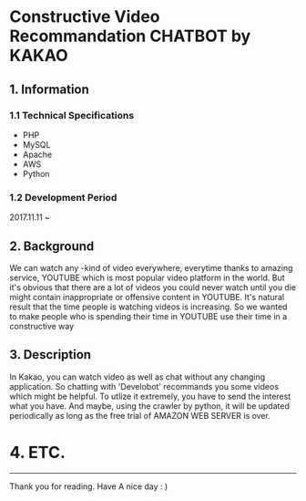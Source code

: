 Constructive Video Recommandation CHATBOT by KAKAO
===================================================




## 1. Information


### 1.1 Technical Specifications
- PHP
- MySQL
- Apache
- AWS
- Python

### 1.2 Development Period
2017.11.11 ~ 


## 2. Background

	
  We can watch any -kind of video everywhere, everytime thanks to amazing service, YOUTUBE which is most popular video platform in the world. But it's obvious that there are a lot of videos you could never watch until you die might contain inappropriate or offensive content in YOUTUBE. It's natural result that the time people is watching videos is increasing. So we wanted to make people who is spending their time in YOUTUBE use their time in a constructive way 



## 3. Description

  In Kakao, you can watch video as well as chat without any changing application. So chatting with 'Develobot' recommands you some videos which might be helpful. To utlize it extremely, you have to send the interest what you have. And maybe, using the crawler by python, it will be updated periodically as long as the free trial of AMAZON WEB SERVER is over.




# 4. ETC.
---------------------------------------------------------------

Thank you for reading.
Have A nice day : ) 
   
